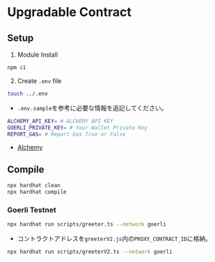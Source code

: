 # Upgradable Contract


## Setup

1. Module Install

```sh
npm ci
```

2. Create `.env` file

```sh
touch ../.env
```

- `.env.sample`を参考に必要な情報を追記してください。

```sh
ALCHEMY_API_KEY= # ALCHEMY API KEY
GOERLI_PRIVATE_KEY= # Your Wallet Private Key
REPORT_GAS= # Report Gas True or False
```

- [Alchemy](https://dashboard.alchemy.com/)

## Compile

```sh
npx hardhat clean
npx hardhat compile
```

### Goerli Testnet

```sh
npx hardhat run scripts/greeter.ts --network goerli
```

- コントラクトアドレスを`greeterV2.js`内の`PROXY_CONTRACT_ID`に格納。

```sh
npx hardhat run scripts/greeterV2.ts --network goerli
```
